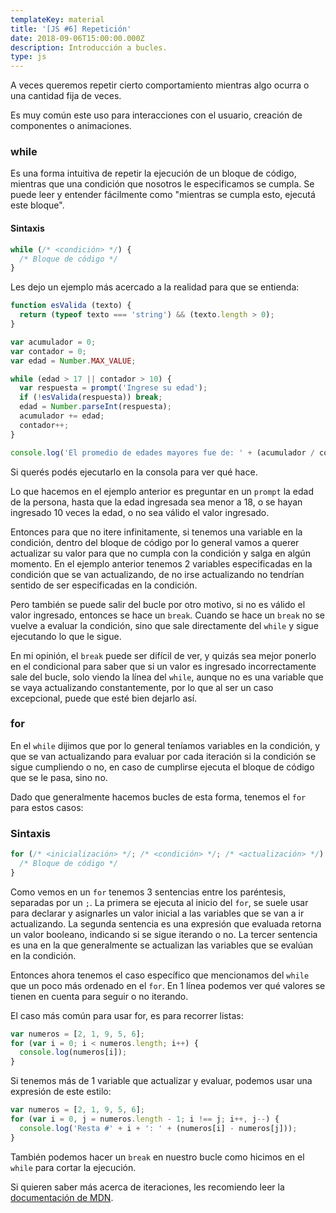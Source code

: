 ```yaml
---
templateKey: material
title: '[JS #6] Repetición'
date: 2018-09-06T15:00:00.000Z
description: Introducción a bucles.
type: js
---
```

A veces queremos repetir cierto comportamiento mientras algo ocurra o una cantidad fija de veces.

Es muy común este uso para interacciones con el usuario, creación de componentes o animaciones.

### while
Es una forma intuitiva de repetir la ejecución de un bloque de código, mientras que una condición que nosotros le especificamos se cumpla. Se puede leer y entender fácilmente como "mientras se cumpla esto, ejecutá este bloque".

#### Sintaxis
```javascript
while (/* <condición> */) {
  /* Bloque de código */
}
```

Les dejo un ejemplo más acercado a la realidad para que se entienda:
```javascript
function esValida (texto) {
  return (typeof texto === 'string') && (texto.length > 0);
}

var acumulador = 0;
var contador = 0;
var edad = Number.MAX_VALUE;

while (edad > 17 || contador > 10) {
  var respuesta = prompt('Ingrese su edad');
  if (!esValida(respuesta)) break;
  edad = Number.parseInt(respuesta);
  acumulador += edad;
  contador++;
}

console.log('El promedio de edades mayores fue de: ' + (acumulador / contador));
```

Si querés podés ejecutarlo en la consola para ver qué hace.

Lo que hacemos en el ejemplo anterior es preguntar en un `prompt` la edad de la persona, hasta que la edad ingresada sea menor a 18, o se hayan ingresado 10 veces la edad, o no sea válido el valor ingresado.

Entonces para que no itere infinitamente, si tenemos una variable en la condición, dentro del bloque de código por lo general vamos a querer actualizar su valor para que no cumpla con la condición y salga en algún momento. En el ejemplo anterior tenemos 2 variables especificadas en la condición que se van actualizando, de no irse actualizando no tendrían sentido de ser especificadas en la condición.

Pero también se puede salir del bucle por otro motivo, si no es válido el valor ingresado, entonces se hace un `break`. Cuando se hace un `break` no se vuelve a evaluar la condición, sino que sale directamente del `while` y sigue ejecutando lo que le sigue.

En mi opinión, el `break` puede ser difícil de ver, y quizás sea mejor ponerlo en el condicional para saber que si un valor es ingresado incorrectamente sale del bucle, solo viendo la línea del `while`, aunque no es una variable que se vaya actualizando constantemente, por lo que al ser un caso excepcional, puede que esté bien dejarlo así.

### for
En el `while` dijimos que por lo general teníamos variables en la condición, y que se van actualizando para evaluar por cada iteración si la condición se sigue cumpliendo o no, en caso de cumplirse ejecuta el bloque de código que se le pasa, sino no.

Dado que generalmente hacemos bucles de esta forma, tenemos el `for` para estos casos:

### Sintaxis
```javascript
for (/* <inicialización> */; /* <condición> */; /* <actualización> */) {
  /* Bloque de código */
}
```

Como vemos en un `for` tenemos 3 sentencias entre los paréntesis, separadas por un `;`. La primera se ejecuta al inicio del `for`, se suele usar para declarar y asignarles un valor inicial a las variables que se van a ir actualizando. La segunda sentencia es una expresión que evaluada retorna un valor booleano, indicando si se sigue iterando o no. La tercer sentencia es una en la que generalmente se actualizan las variables que se evalúan en la condición.

Entonces ahora tenemos el caso específico que mencionamos del `while` que un poco más ordenado en el `for`. En 1 línea podemos ver qué valores se tienen en cuenta para seguir o no iterando.

El caso más común para usar for, es para recorrer listas:
```javascript
var numeros = [2, 1, 9, 5, 6];
for (var i = 0; i < numeros.length; i++) {
  console.log(numeros[i]);
}
```

Si tenemos más de 1 variable que actualizar y evaluar, podemos usar una expresión de este estilo:
```javascript
var numeros = [2, 1, 9, 5, 6];
for (var i = 0, j = numeros.length - 1; i !== j; i++, j--) {
  console.log('Resta #' + i + ': ' + (numeros[i] - numeros[j]));
}
```

También podemos hacer un `break` en nuestro bucle como hicimos en el `while` para cortar la ejecución.

Si quieren saber más acerca de iteraciones, les recomiendo leer la [documentación de MDN](https://developer.mozilla.org/es/docs/Web/JavaScript/Guide/Bucles_e_iteraci%C3%B3n).
